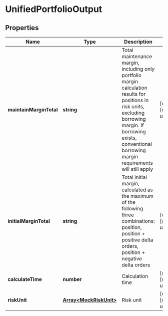 # UnifiedPortfolioOutput

## Properties

Name | Type | Description | Notes
------------ | ------------- | ------------- | -------------
**maintainMarginTotal** | **string** | Total maintenance margin, including only portfolio margin calculation results for positions in risk units, excluding borrowing margin. If borrowing exists, conventional borrowing margin requirements will still apply | [optional] [default to undefined]
**initialMarginTotal** | **string** | Total initial margin, calculated as the maximum of the following three combinations: position, position + positive delta orders, position + negative delta orders | [optional] [default to undefined]
**calculateTime** | **number** | Calculation time | [optional] [default to undefined]
**riskUnit** | [**Array&lt;MockRiskUnit&gt;**](MockRiskUnit.md) | Risk unit | [optional] [default to undefined]

